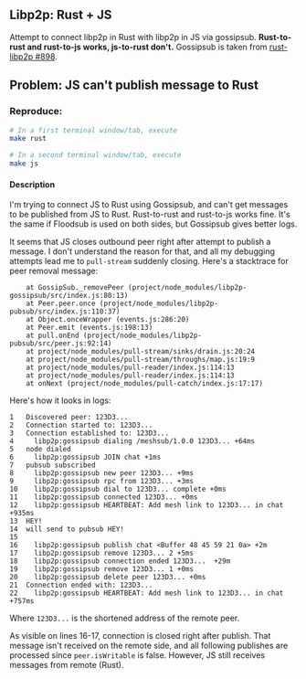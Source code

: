 ## Libp2p: Rust + JS
Attempt to connect libp2p in Rust with libp2p in JS via gossipsub. **Rust-to-rust and rust-to-js works, js-to-rust don't.** Gossipsub is taken from [rust-libp2p #898](https://github.com/libp2p/rust-libp2p/pull/898).

## Problem: JS can't publish message to Rust
### Reproduce:
```bash
# In a first terminal window/tab, execute
make rust 

# In a second terminal window/tab, execute
make js
```
#### Description
I'm trying to connect JS to Rust using Gossipsub, and can't get messages to be published from JS to Rust. Rust-to-rust and rust-to-js works fine. It's the same if Floodsub is used on both sides, but Gossipsub gives better logs.

It seems that JS closes outbound peer right after attempt to publish a message. I don't understand the reason for that, and all my debugging attempts lead me to `pull-stream` suddenly closing. Here's a stacktrace for peer removal message:

```
    at GossipSub._removePeer (project/node_modules/libp2p-gossipsub/src/index.js:80:13)
    at Peer.peer.once (project/node_modules/libp2p-pubsub/src/index.js:110:37)
    at Object.onceWrapper (events.js:286:20)
    at Peer.emit (events.js:198:13)
    at pull.onEnd (project/node_modules/libp2p-pubsub/src/peer.js:92:14)
    at project/node_modules/pull-stream/sinks/drain.js:20:24
    at project/node_modules/pull-stream/throughs/map.js:19:9
    at project/node_modules/pull-reader/index.js:114:13
    at project/node_modules/pull-reader/index.js:114:13
    at onNext (project/node_modules/pull-catch/index.js:17:17)
```

Here's how it looks in logs:
```
1   Discovered peer: 123D3...
2   Connection started to: 123D3...
3   Connection established to: 123D3...
4     libp2p:gossipsub dialing /meshsub/1.0.0 123D3... +64ms
5   node dialed
6     libp2p:gossipsub JOIN chat +1ms
7   pubsub subscribed
8     libp2p:gossipsub new peer 123D3... +9ms
9     libp2p:gossipsub rpc from 123D3... +3ms
10    libp2p:gossipsub dial to 123D3... complete +0ms
11    libp2p:gossipsub connected 123D3... +0ms
12    libp2p:gossipsub HEARTBEAT: Add mesh link to 123D3... in chat +935ms
13  HEY!
14  will send to pubsub HEY!
15  
16    libp2p:gossipsub publish chat <Buffer 48 45 59 21 0a> +2m
17    libp2p:gossipsub remove 123D3... 2 +5ms
18    libp2p:gossipsub connection ended 123D3...  +29m
19    libp2p:gossipsub remove 123D3... 1 +0ms
20    libp2p:gossipsub delete peer 123D3... +0ms
21  Connection ended with: 123D3...
22    libp2p:gossipsub HEARTBEAT: Add mesh link to 123D3... in chat +757ms
```
Where `123D3...` is the shortened address of the remote peer.

As visible on lines 16-17, connection is closed right after publish. That message isn't received on the remote side, and all following publishes are processed since `peer.isWritable` is false. However, JS still receives messages from remote (Rust).